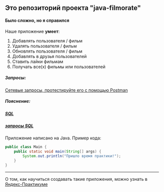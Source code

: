 
## Это репозиторий проекта "java-filmorate"
#### Было сложно, но я справился

Наше приложение **умеет**:
1. Добавлять пользователя / фильм
2. Удалять пользователя / фильм
3. Обновлять пользователя / фильм
4. Добавлять в друзья пользователей
5. Ставить лайки фильмам
6. Получать все(х) фильмы или пользователей


##### Запросы:

[Сетевые запросы, протестируйте его с помощью Postman](https://github.com/yandex-praktikum/java-filmorate/blob/add-friends-likes/postman/sprint.json)
##### Пояснение:
##### [SQL](код%20БД.txt)
##### [запросы SQL](Примеры%20запросов.txt)

Приложение написано на Java. Пример кода:
```java
public class Main {
    public static void main(String[] args) {
        System.out.println("Пришло время практики!");
    }
}

```
------
О том, как научиться создавать такие приложения, можно узнать в [Яндекс-Практикуме](https://practicum.yandex.ru/java-developer/ "Тут учат Java!") 
